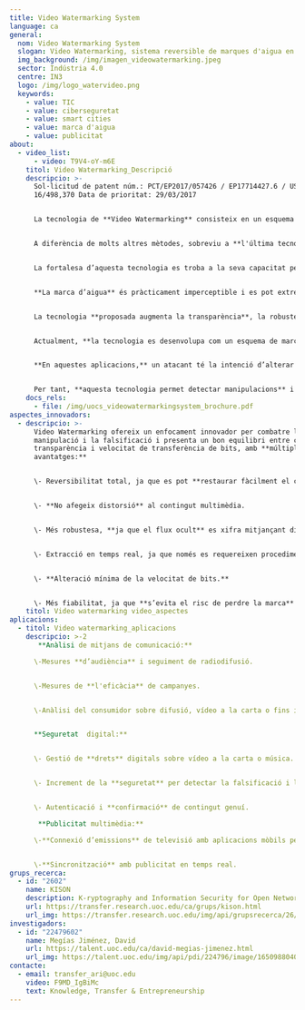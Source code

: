 ```yaml
---
title: Video Watermarking System
language: ca
general:
  nom: Video Watermarking System
  slogan: Video Watermarking, sistema reversible de marques d'aigua en vídeos
  img_background: /img/imagen_videowatermarking.jpeg
  sector: Indústria 4.0
  centre: IN3
  logo: /img/logo_watervideo.png
  keywords:
    - value: TIC
    - value: ciberseguretat
    - value: smart cities
    - value: marca d'aigua
    - value: publicitat
about:
  - video_list:
      - video: T9V4-oY-m6E
    titol: Video Watermarking_Descripció
    descripcio: >-
      Sol·licitud de patent núm.: PCT/EP2017/057426 / EP17714427.6 / US
      16/498,370 Data de prioritat: 29/03/2017 


      La tecnologia de **Video Watermarking** consisteix en un esquema de marca d'aigua digital robust i imperceptible que es pot utilitzar per protegir els mitjans digitals contra la pirateria i la manipulació. 


      A diferència de molts altres mètodes, sobreviu a **l'última tecnologia de compressió digital H.264.** 


      La fortalesa d’aquesta tecnologia es troba a la seva capacitat per treballar amb les tecnologies de **compressió de vídeo** H.264, inclosos àudio i vídeo d’alta definició en discos Blu-ray, fonts d’internet en streaming (Vimeo, YouTube, iTunes), programari web (Flash Player, Silverlight), serveis de difusió, videoconferència i sistemes de seguretat. 


      **La marca d’aigua** és pràcticament imperceptible i es pot extreure de manera fiable (fins i tot amb una avaria significativa del senyal), tot incorporant un alt grau d’informació. 


      La tecnologia **proposada augmenta la transparència**, la robustesa i la capacitat, que normalment s’equilibren en seleccionar una tecnologia de marca d’aigua. 


      Actualment, **la tecnologia es desenvolupa com un esquema de marca d'aigua** semifràgil per a l'autenticació de vídeo i la detecció de manipulacions. 


      **En aquestes aplicacions,** un atacant té la intenció d’alterar els mitjans de comunicació intentant que el canvi no sigui detectable. Una marca d'aigua fràgil (o semifràgil) fa que l’atacant pugui alterar el contingut del vídeo sense detectar-lo. 


      Per tant, **aquesta tecnologia permet detectar manipulacions** i fins i tot localitzar-les en parts específiques del vídeo. **A més, l’esquema és capaç de resistir un cert nivell de compressió,** mantenint la marca d'aigua incrustada.
    docs_rels:
      - file: /img/uocs_videowatermarkingsystem_brochure.pdf
aspectes_innovadors:
  - descripcio: >-
      Video Watermarking ofereix un enfocament innovador per combatre la
      manipulació i la falsificació i presenta un bon equilibri entre capacitat,
      transparència i velocitat de transferència de bits, amb **múltiples
      avantatges:**


      \- Reversibilitat total, ja que es pot **restaurar fàcilment el contingut original.** 


      \- **No afegeix distorsió** al contingut multimèdia. 


      \- Més robustesa, **ja que el flux ocult** es xifra mitjançant diverses claus. 


      \- Extracció en temps real, ja que només es requereixen procediments de descodificació, però no la **descompressió total del vídeo.** 


      \- **Alteració mínima de la velocitat de bits.** 


      \- Més fiabilitat, ja que **s’evita el risc de perdre la marca** d'aigua per compressió.
    titol: Video watermarking video_aspectes
aplicacions:
  - titol: Video watermarking_aplicacions
    descripcio: >-2
       **Anàlisi de mitjans de comunicació:** 

      \-Mesures **d’audiència** i seguiment de radiodifusió.


      \-Mesures de **l'eficàcia** de campanyes. 


      \-Anàlisi del consumidor sobre difusió, vídeo a la carta o fins i tot distribució per internet. 


      **Seguretat  digital:** 


      \- Gestió de **drets** digitals sobre vídeo a la carta o música.


      \- Increment de la **seguretat** per detectar la falsificació i la pirateria.


      \- Autenticació i **confirmació** de contingut genuí.

       **Publicitat multimèdia:**

      \-**Connexió d’emissions** de televisió amb aplicacions mòbils per augmentar la interacció dels espectadors.


      \-**Sincronització** amb publicitat en temps real.
grups_recerca:
  - id: "2602"
    name: KISON
    description: K-ryptography and Information Security for Open Networks
    url: https://transfer.research.uoc.edu/ca/grups/kison.html
    url_img: https://transfer.research.uoc.edu/img/api/grupsrecerca/26/image/1594286715997
investigadors:
  - id: "22479602"
    name: Megías Jiménez, David
    url: https://talent.uoc.edu/ca/david-megias-jimenez.html
    url_img: https://talent.uoc.edu/img/api/pdi/224796/image/1650988040889
contacte:
  - email: transfer_ari@uoc.edu
    video: F9MD_IgBiMc
    text: Knowledge, Transfer & Entrepreneurship
---
```

